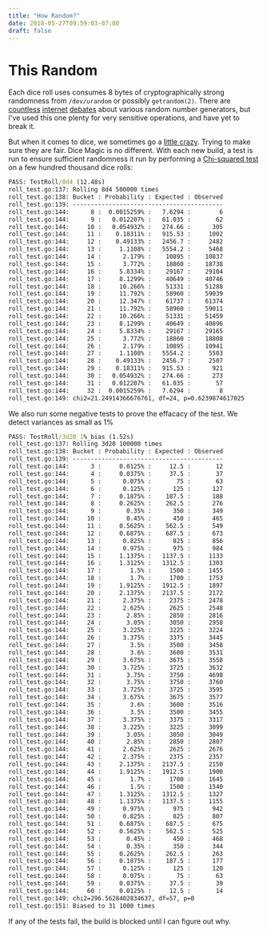 ```yaml
---
title: "How Random?"
date: 2018-05-27T09:59:03-07:00
draft: false
---
```

# This Random

Each dice roll uses consumes 8 bytes of cryptographically strong randomness from `/dev/urandom` or possibly `getrandom(2)`. There are [countless](https://security.stackexchange.com/questions/3936/is-a-rand-from-dev-urandom-secure-for-a-login-key) [internet](https://pthree.org/2014/07/21/the-linux-random-number-generator/) [debates](https://www.2uo.de/myths-about-urandom/) about various random number generators, but I've used this one plenty for very sensitive operations, and have yet to break it.

But when it comes to dice, we sometimes go a [little crazy](https://www.awesomedice.com/blog/353/d20-dice-randomness-test-chessex-vs-gamescience/). Trying to make sure they are fair. Dice Magic is no different. With each new build, a test is run to ensure sufficient randomness it run by performing a [Chi-squared test](https://en.wikipedia.org/wiki/Chi-squared_test) on a few hundred thousand dice rolls:

```cmd
PASS: TestRoll/8d4 (12.48s)
roll_test.go:137: Rolling 8d4 500000 times
roll_test.go:138: Bucket : Probability : Expected : Observed
roll_test.go:139: ------------------------------------------
roll_test.go:144:      8 :  0.0015259% :   7.6294 :        6
roll_test.go:144:      9 :   0.012207% :   61.035 :       62
roll_test.go:144:     10 :   0.054932% :   274.66 :      305
roll_test.go:144:     11 :    0.18311% :   915.53 :     1002
roll_test.go:144:     12 :    0.49133% :   2456.7 :     2482
roll_test.go:144:     13 :     1.1108% :   5554.2 :     5468
roll_test.go:144:     14 :      2.179% :    10895 :    10837
roll_test.go:144:     15 :      3.772% :    18860 :    18738
roll_test.go:144:     16 :     5.8334% :    29167 :    29104
roll_test.go:144:     17 :     8.1299% :    40649 :    40746
roll_test.go:144:     18 :     10.266% :    51331 :    51288
roll_test.go:144:     19 :     11.792% :    58960 :    59039
roll_test.go:144:     20 :     12.347% :    61737 :    61374
roll_test.go:144:     21 :     11.792% :    58960 :    59011
roll_test.go:144:     22 :     10.266% :    51331 :    51459
roll_test.go:144:     23 :     8.1299% :    40649 :    40896
roll_test.go:144:     24 :     5.8334% :    29167 :    29165
roll_test.go:144:     25 :      3.772% :    18860 :    18808
roll_test.go:144:     26 :      2.179% :    10895 :    10941
roll_test.go:144:     27 :     1.1108% :   5554.2 :     5503
roll_test.go:144:     28 :    0.49133% :   2456.7 :     2507
roll_test.go:144:     29 :    0.18311% :   915.53 :      921
roll_test.go:144:     30 :   0.054932% :   274.66 :      273
roll_test.go:144:     31 :   0.012207% :   61.035 :       57
roll_test.go:144:     32 :  0.0015259% :   7.6294 :        8
roll_test.go:149: chi2=21.24914366676761, df=24, p=0.6239874617025
```

We also run some negative tests to prove the effacacy of the test. We detect variances as small as 1%
```cmd
PASS: TestRoll/3d20_1%_bias (1.52s)
roll_test.go:137: Rolling 3d20 100000 times
roll_test.go:138: Bucket : Probability : Expected : Observed
roll_test.go:139: ------------------------------------------
roll_test.go:144:      3 :     0.0125% :     12.5 :       12
roll_test.go:144:      4 :     0.0375% :     37.5 :       37
roll_test.go:144:      5 :      0.075% :       75 :       63
roll_test.go:144:      6 :      0.125% :      125 :      127
roll_test.go:144:      7 :     0.1875% :    187.5 :      188
roll_test.go:144:      8 :     0.2625% :    262.5 :      276
roll_test.go:144:      9 :       0.35% :      350 :      349
roll_test.go:144:     10 :       0.45% :      450 :      465
roll_test.go:144:     11 :     0.5625% :    562.5 :      549
roll_test.go:144:     12 :     0.6875% :    687.5 :      673
roll_test.go:144:     13 :      0.825% :      825 :      856
roll_test.go:144:     14 :      0.975% :      975 :      984
roll_test.go:144:     15 :     1.1375% :   1137.5 :     1133
roll_test.go:144:     16 :     1.3125% :   1312.5 :     1303
roll_test.go:144:     17 :        1.5% :     1500 :     1455
roll_test.go:144:     18 :        1.7% :     1700 :     1753
roll_test.go:144:     19 :     1.9125% :   1912.5 :     1897
roll_test.go:144:     20 :     2.1375% :   2137.5 :     2172
roll_test.go:144:     21 :      2.375% :     2375 :     2478
roll_test.go:144:     22 :      2.625% :     2625 :     2548
roll_test.go:144:     23 :       2.85% :     2850 :     2816
roll_test.go:144:     24 :       3.05% :     3050 :     2958
roll_test.go:144:     25 :      3.225% :     3225 :     3224
roll_test.go:144:     26 :      3.375% :     3375 :     3445
roll_test.go:144:     27 :        3.5% :     3500 :     3458
roll_test.go:144:     28 :        3.6% :     3600 :     3531
roll_test.go:144:     29 :      3.675% :     3675 :     3558
roll_test.go:144:     30 :      3.725% :     3725 :     3632
roll_test.go:144:     31 :       3.75% :     3750 :     4698
roll_test.go:144:     32 :       3.75% :     3750 :     3760
roll_test.go:144:     33 :      3.725% :     3725 :     3595
roll_test.go:144:     34 :      3.675% :     3675 :     3577
roll_test.go:144:     35 :        3.6% :     3600 :     3516
roll_test.go:144:     36 :        3.5% :     3500 :     3455
roll_test.go:144:     37 :      3.375% :     3375 :     3317
roll_test.go:144:     38 :      3.225% :     3225 :     3099
roll_test.go:144:     39 :       3.05% :     3050 :     3049
roll_test.go:144:     40 :       2.85% :     2850 :     2807
roll_test.go:144:     41 :      2.625% :     2625 :     2676
roll_test.go:144:     42 :      2.375% :     2375 :     2357
roll_test.go:144:     43 :     2.1375% :   2137.5 :     2150
roll_test.go:144:     44 :     1.9125% :   1912.5 :     1900
roll_test.go:144:     45 :        1.7% :     1700 :     1645
roll_test.go:144:     46 :        1.5% :     1500 :     1540
roll_test.go:144:     47 :     1.3125% :   1312.5 :     1327
roll_test.go:144:     48 :     1.1375% :   1137.5 :     1155
roll_test.go:144:     49 :      0.975% :      975 :      942
roll_test.go:144:     50 :      0.825% :      825 :      807
roll_test.go:144:     51 :     0.6875% :    687.5 :      675
roll_test.go:144:     52 :     0.5625% :    562.5 :      525
roll_test.go:144:     53 :       0.45% :      450 :      468
roll_test.go:144:     54 :       0.35% :      350 :      344
roll_test.go:144:     55 :     0.2625% :    262.5 :      263
roll_test.go:144:     56 :     0.1875% :    187.5 :      177
roll_test.go:144:     57 :      0.125% :      125 :      120
roll_test.go:144:     58 :      0.075% :       75 :       63
roll_test.go:144:     59 :     0.0375% :     37.5 :       39
roll_test.go:144:     60 :     0.0125% :     12.5 :       14
roll_test.go:149: chi2=296.5628402834637, df=57, p=0
roll_test.go:151: Biased to 31 1000 times
```

If any of the tests fail, the build is blocked until I can figure out why.